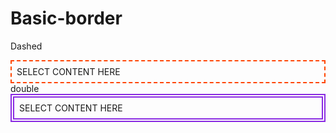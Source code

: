 # Basic-border
Dashed
<div style="padding: 8px; border: 2px dashed #FF4500; word-wrap: break-word;">SELECT CONTENT HERE</div>
double
<div style="padding: 8px; border: 6px double #8A2BE2; word-wrap: break-word;">SELECT CONTENT HERE</div>
